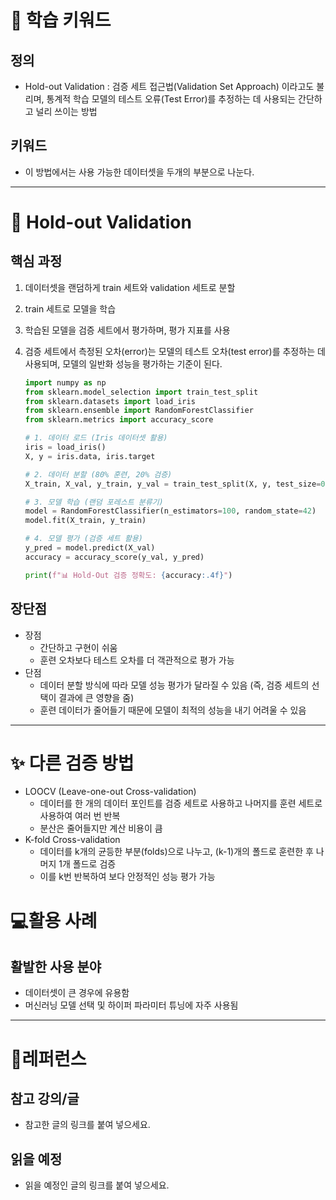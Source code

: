 # 🚀 학습 키워드

## 정의

- Hold-out Validation : 검증 세트 접근법(Validation Set Approach) 이라고도 불리며, 통계적 학습 모델의 테스트 오류(Test Error)를 추정하는 데 사용되는 간단하고 널리 쓰이는 방법

## 키워드

- 이 방법에서는 사용 가능한 데이터셋을 두개의 부분으로 나눈다.

---

# 📝 Hold-out Validation

## 핵심 과정

1. 데이터셋을 랜덤하게 train 세트와 validation 세트로 분할
2. train 세트로 모델을 학습
3. 학습된 모델을 검증 세트에서 평가하며, 평가 지표를 사용
4. 검증 세트에서 측정된 오차(error)는 모델의 테스트 오차(test error)를 추정하는 데 사용되며, 모델의 일반화 성능을 평가하는 기준이 된다.

   ```python
   import numpy as np
   from sklearn.model_selection import train_test_split
   from sklearn.datasets import load_iris
   from sklearn.ensemble import RandomForestClassifier
   from sklearn.metrics import accuracy_score

   # 1. 데이터 로드 (Iris 데이터셋 활용)
   iris = load_iris()
   X, y = iris.data, iris.target

   # 2. 데이터 분할 (80% 훈련, 20% 검증)
   X_train, X_val, y_train, y_val = train_test_split(X, y, test_size=0.2, random_state=42)

   # 3. 모델 학습 (랜덤 포레스트 분류기)
   model = RandomForestClassifier(n_estimators=100, random_state=42)
   model.fit(X_train, y_train)

   # 4. 모델 평가 (검증 세트 활용)
   y_pred = model.predict(X_val)
   accuracy = accuracy_score(y_val, y_pred)

   print(f"📊 Hold-Out 검증 정확도: {accuracy:.4f}")
   ```

## 장단점

- 장점
  - 간단하고 구현이 쉬움
  - 훈련 오차보다 테스트 오차를 더 객관적으로 평가 가능
- 단점
  - 데이터 분할 방식에 따라 모델 성능 평가가 달라질 수 있음 (즉, 검증 세트의 선택이 결과에 큰 영향을 줌)
  - 훈련 데이터가 줄어들기 때문에 모델이 최적의 성능을 내기 어려울 수 있음

---

# ✨ 다른 검증 방법

- LOOCV (Leave-one-out Cross-validation)
  - 데이터를 한 개의 데이터 포인트를 검증 세트로 사용하고 나머지를 훈련 세트로 사용하여 여러 번 반복
  - 분산은 줄어들지만 계산 비용이 큼
- K-fold Cross-validation
  - 데이터를 k개의 균등한 부분(folds)으로 나누고, (k-1)개의 폴드로 훈련한 후 나머지 1개 폴드로 검증
  - 이를 k번 반복하여 보다 안정적인 성능 평가 가능

# 💻활용 사례

## 활발한 사용 분야

- 데이터셋이 큰 경우에 유용함
- 머신러닝 모델 선택 및 하이퍼 파라미터 튜닝에 자주 사용됨

---

# 🔗레퍼런스

## 참고 강의/글

- 참고한 글의 링크를 붙여 넣으세요.

## 읽을 예정

- 읽을 예정인 글의 링크를 붙여 넣으세요.

